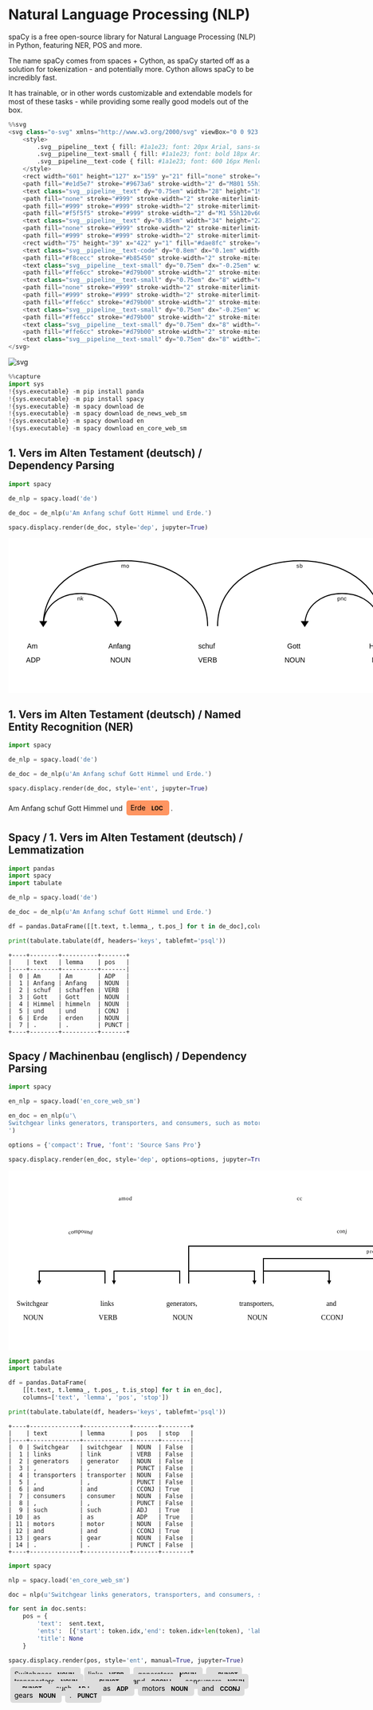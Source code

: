 
# Natural Language Processing (NLP)

spaCy is a free open-source library for Natural Language Processing (NLP) in Python, featuring NER, POS and more.

The name spaCy comes from spaces + Cython, as spaCy started off as a solution for tokenization - and potentially more. Cython allows spaCy to be incredibly fast.

It has trainable, or in other words customizable and extendable models for most of these tasks - while providing some really good models out of the box.


```python
%%svg
<svg class="o-svg" xmlns="http://www.w3.org/2000/svg" viewBox="0 0 923 200" width="923" height="200">
    <style>
        .svg__pipeline__text { fill: #1a1e23; font: 20px Arial, sans-serif }
        .svg__pipeline__text-small { fill: #1a1e23; font: bold 18px Arial, sans-serif }
        .svg__pipeline__text-code { fill: #1a1e23; font: 600 16px Menlo, Monaco, Consolas, "Liberation Mono", "Courier New", monospace }
    </style>
    <rect width="601" height="127" x="159" y="21" fill="none" stroke="#09a3d5" stroke-width="3" rx="19.1" stroke-dasharray="3 6" ry="19.1"/>
    <path fill="#e1d5e7" stroke="#9673a6" stroke-width="2" d="M801 55h120v60H801z"/>
    <text class="svg__pipeline__text" dy="0.75em" width="28" height="19" transform="translate(846.5 75.5)">Doc</text>
    <path fill="none" stroke="#999" stroke-width="2" stroke-miterlimit="10" d="M121.2 84.7h29.4"/>
    <path fill="#999" stroke="#999" stroke-width="2" stroke-miterlimit="10" d="M156.6 84.7l-8 4 2-4-2-4z"/>
    <path fill="#f5f5f5" stroke="#999" stroke-width="2" d="M1 55h120v60H1z"/>
    <text class="svg__pipeline__text" dy="0.85em" width="34" height="22" transform="translate(43.5 73.5)">Text</text>
    <path fill="none" stroke="#999" stroke-width="2" stroke-miterlimit="10" d="M760 84.7h33"/>
    <path fill="#999" stroke="#999" stroke-width="2" stroke-miterlimit="10" d="M799 84.7l-8 4 2-4-2-4z"/>
    <rect width="75" height="39" x="422" y="1" fill="#dae8fc" stroke="#09a3d5" stroke-width="2" rx="5.8" ry="5.8"/>
    <text class="svg__pipeline__text-code" dy="0.8em" dx="0.1em" width="29" height="17" transform="translate(444.5 11.5)">nlp</text>
    <path fill="#f8cecc" stroke="#b85450" stroke-width="2" stroke-miterlimit="10" d="M176 58h103.3L296 88l-16.8 30H176l16.8-30z"/>
    <text class="svg__pipeline__text-small" dy="0.75em" dx="-0.25em" width="58" height="14" transform="translate(206.5 80.5)">tokenizer</text>
    <path fill="#ffe6cc" stroke="#d79b00" stroke-width="2" stroke-miterlimit="10" d="M314 58h103.3L434 88l-16.8 30H314l16.8-30z"/>
    <text class="svg__pipeline__text-small" dy="0.75em" dx="8" width="62" height="14" transform="translate(342.5 80.5)">tagger</text>
    <path fill="none" stroke="#999" stroke-width="2" stroke-miterlimit="10" d="M296.5 88.2h24.7"/>
    <path fill="#999" stroke="#999" stroke-width="2" stroke-miterlimit="10" d="M327.2 88.2l-8 4 2-4-2-4z"/>
    <path fill="#ffe6cc" stroke="#d79b00" stroke-width="2" stroke-miterlimit="10" d="M416 58h103.3L536 88l-16.8 30H416l16.8-30z"/>
    <text class="svg__pipeline__text-small" dy="0.75em" dx="-0.25em" width="40" height="14" transform="translate(455.5 80.5)">parser</text>
    <path fill="#ffe6cc" stroke="#d79b00" stroke-width="2" stroke-miterlimit="10" d="M519 58h103.3L639 88l-16.8 30H519l16.8-30z"/>
    <text class="svg__pipeline__text-small" dy="0.75em" dx="8" width="40" height="14" transform="translate(558.5 80.5)">ner</text>
    <path fill="#ffe6cc" stroke="#d79b00" stroke-width="2" stroke-miterlimit="10" d="M622 58h103.3L742 88l-16.8 30H622l16.8-30z"/>
    <text class="svg__pipeline__text-small" dy="0.75em" dx="8" width="20" height="14" transform="translate(671.5 80.5)">...</text>
</svg>
```


![svg](spacy-pos-ner_files/spacy-pos-ner_2_0.svg)



```python
%%capture
import sys
!{sys.executable} -m pip install panda
!{sys.executable} -m pip install spacy
!{sys.executable} -m spacy download de
!{sys.executable} -m spacy download de_news_web_sm
!{sys.executable} -m spacy download en
!{sys.executable} -m spacy download en_core_web_sm
```

## 1. Vers im Alten Testament (deutsch) / Dependency Parsing


```python
import spacy

de_nlp = spacy.load('de')

de_doc = de_nlp(u'Am Anfang schuf Gott Himmel und Erde.')

spacy.displacy.render(de_doc, style='dep', jupyter=True)
```


<svg xmlns="http://www.w3.org/2000/svg" xmlns:xlink="http://www.w3.org/1999/xlink" id="0" class="displacy" width="1275" height="312.0" style="max-width: none; height: 312.0px; color: #000000; background: #ffffff; font-family: Arial">
<text class="displacy-token" fill="currentColor" text-anchor="middle" y="222.0">
    <tspan class="displacy-word" fill="currentColor" x="50">Am</tspan>
    <tspan class="displacy-tag" dy="2em" fill="currentColor" x="50">ADP</tspan>
</text>

<text class="displacy-token" fill="currentColor" text-anchor="middle" y="222.0">
    <tspan class="displacy-word" fill="currentColor" x="225">Anfang</tspan>
    <tspan class="displacy-tag" dy="2em" fill="currentColor" x="225">NOUN</tspan>
</text>

<text class="displacy-token" fill="currentColor" text-anchor="middle" y="222.0">
    <tspan class="displacy-word" fill="currentColor" x="400">schuf</tspan>
    <tspan class="displacy-tag" dy="2em" fill="currentColor" x="400">VERB</tspan>
</text>

<text class="displacy-token" fill="currentColor" text-anchor="middle" y="222.0">
    <tspan class="displacy-word" fill="currentColor" x="575">Gott</tspan>
    <tspan class="displacy-tag" dy="2em" fill="currentColor" x="575">NOUN</tspan>
</text>

<text class="displacy-token" fill="currentColor" text-anchor="middle" y="222.0">
    <tspan class="displacy-word" fill="currentColor" x="750">Himmel</tspan>
    <tspan class="displacy-tag" dy="2em" fill="currentColor" x="750">NOUN</tspan>
</text>

<text class="displacy-token" fill="currentColor" text-anchor="middle" y="222.0">
    <tspan class="displacy-word" fill="currentColor" x="925">und</tspan>
    <tspan class="displacy-tag" dy="2em" fill="currentColor" x="925">CONJ</tspan>
</text>

<text class="displacy-token" fill="currentColor" text-anchor="middle" y="222.0">
    <tspan class="displacy-word" fill="currentColor" x="1100">Erde.</tspan>
    <tspan class="displacy-tag" dy="2em" fill="currentColor" x="1100">NOUN</tspan>
</text>

<g class="displacy-arrow">
    <path class="displacy-arc" id="arrow-0-0" stroke-width="2px" d="M70,177.0 C70,2.0 400.0,2.0 400.0,177.0" fill="none" stroke="currentColor"/>
    <text dy="1.25em" style="font-size: 0.8em; letter-spacing: 1px">
        <textPath xlink:href="#arrow-0-0" class="displacy-label" startOffset="50%" fill="currentColor" text-anchor="middle">mo</textPath>
    </text>
    <path class="displacy-arrowhead" d="M70,179.0 L62,167.0 78,167.0" fill="currentColor"/>
</g>

<g class="displacy-arrow">
    <path class="displacy-arc" id="arrow-0-1" stroke-width="2px" d="M70,177.0 C70,89.5 220.0,89.5 220.0,177.0" fill="none" stroke="currentColor"/>
    <text dy="1.25em" style="font-size: 0.8em; letter-spacing: 1px">
        <textPath xlink:href="#arrow-0-1" class="displacy-label" startOffset="50%" fill="currentColor" text-anchor="middle">nk</textPath>
    </text>
    <path class="displacy-arrowhead" d="M220.0,179.0 L228.0,167.0 212.0,167.0" fill="currentColor"/>
</g>

<g class="displacy-arrow">
    <path class="displacy-arc" id="arrow-0-2" stroke-width="2px" d="M595,177.0 C595,89.5 745.0,89.5 745.0,177.0" fill="none" stroke="currentColor"/>
    <text dy="1.25em" style="font-size: 0.8em; letter-spacing: 1px">
        <textPath xlink:href="#arrow-0-2" class="displacy-label" startOffset="50%" fill="currentColor" text-anchor="middle">pnc</textPath>
    </text>
    <path class="displacy-arrowhead" d="M595,179.0 L587,167.0 603,167.0" fill="currentColor"/>
</g>

<g class="displacy-arrow">
    <path class="displacy-arc" id="arrow-0-3" stroke-width="2px" d="M420,177.0 C420,2.0 750.0,2.0 750.0,177.0" fill="none" stroke="currentColor"/>
    <text dy="1.25em" style="font-size: 0.8em; letter-spacing: 1px">
        <textPath xlink:href="#arrow-0-3" class="displacy-label" startOffset="50%" fill="currentColor" text-anchor="middle">sb</textPath>
    </text>
    <path class="displacy-arrowhead" d="M750.0,179.0 L758.0,167.0 742.0,167.0" fill="currentColor"/>
</g>

<g class="displacy-arrow">
    <path class="displacy-arc" id="arrow-0-4" stroke-width="2px" d="M770,177.0 C770,89.5 920.0,89.5 920.0,177.0" fill="none" stroke="currentColor"/>
    <text dy="1.25em" style="font-size: 0.8em; letter-spacing: 1px">
        <textPath xlink:href="#arrow-0-4" class="displacy-label" startOffset="50%" fill="currentColor" text-anchor="middle">cd</textPath>
    </text>
    <path class="displacy-arrowhead" d="M920.0,179.0 L928.0,167.0 912.0,167.0" fill="currentColor"/>
</g>

<g class="displacy-arrow">
    <path class="displacy-arc" id="arrow-0-5" stroke-width="2px" d="M945,177.0 C945,89.5 1095.0,89.5 1095.0,177.0" fill="none" stroke="currentColor"/>
    <text dy="1.25em" style="font-size: 0.8em; letter-spacing: 1px">
        <textPath xlink:href="#arrow-0-5" class="displacy-label" startOffset="50%" fill="currentColor" text-anchor="middle">cj</textPath>
    </text>
    <path class="displacy-arrowhead" d="M1095.0,179.0 L1103.0,167.0 1087.0,167.0" fill="currentColor"/>
</g>
</svg>


## 1. Vers im Alten Testament (deutsch) / Named Entity Recognition (NER)


```python
import spacy

de_nlp = spacy.load('de')

de_doc = de_nlp(u'Am Anfang schuf Gott Himmel und Erde.')

spacy.displacy.render(de_doc, style='ent', jupyter=True)
```


<div class="entities" style="line-height: 2.5">Am Anfang schuf Gott Himmel und 
<mark class="entity" style="background: #ff9561; padding: 0.45em 0.6em; margin: 0 0.25em; line-height: 1; border-radius: 0.35em; box-decoration-break: clone; -webkit-box-decoration-break: clone">
    Erde
    <span style="font-size: 0.8em; font-weight: bold; line-height: 1; border-radius: 0.35em; text-transform: uppercase; vertical-align: middle; margin-left: 0.5rem">LOC</span>
</mark>
.</div>


## Spacy / 1. Vers im Alten Testament (deutsch) / Lemmatization


```python
import pandas
import spacy
import tabulate

de_nlp = spacy.load('de')

de_doc = de_nlp(u'Am Anfang schuf Gott Himmel und Erde.')

df = pandas.DataFrame([[t.text, t.lemma_, t.pos_] for t in de_doc],columns=['text', 'lemma', 'pos'])

print(tabulate.tabulate(df, headers='keys', tablefmt='psql'))
```

    +----+--------+----------+-------+
    |    | text   | lemma    | pos   |
    |----+--------+----------+-------|
    |  0 | Am     | Am       | ADP   |
    |  1 | Anfang | Anfang   | NOUN  |
    |  2 | schuf  | schaffen | VERB  |
    |  3 | Gott   | Gott     | NOUN  |
    |  4 | Himmel | himmeln  | NOUN  |
    |  5 | und    | und      | CONJ  |
    |  6 | Erde   | erden    | NOUN  |
    |  7 | .      | .        | PUNCT |
    +----+--------+----------+-------+


## Spacy / Machinenbau (englisch) / Dependency Parsing


```python
import spacy

en_nlp = spacy.load('en_core_web_sm')

en_doc = en_nlp(u'\
Switchgear links generators, transporters, and consumers, such as motors and gears. \
')

options = {'compact': True, 'font': 'Source Sans Pro'}

spacy.displacy.render(en_doc, style='dep', options=options, jupyter=True)
```


<svg xmlns="http://www.w3.org/2000/svg" xmlns:xlink="http://www.w3.org/1999/xlink" id="0" class="displacy" width="1700" height="362.0" style="max-width: none; height: 362.0px; color: #000000; background: #ffffff; font-family: Source Sans Pro">
<text class="displacy-token" fill="currentColor" text-anchor="middle" y="272.0">
    <tspan class="displacy-word" fill="currentColor" x="50">Switchgear</tspan>
    <tspan class="displacy-tag" dy="2em" fill="currentColor" x="50">NOUN</tspan>
</text>

<text class="displacy-token" fill="currentColor" text-anchor="middle" y="272.0">
    <tspan class="displacy-word" fill="currentColor" x="200">links</tspan>
    <tspan class="displacy-tag" dy="2em" fill="currentColor" x="200">VERB</tspan>
</text>

<text class="displacy-token" fill="currentColor" text-anchor="middle" y="272.0">
    <tspan class="displacy-word" fill="currentColor" x="350">generators,</tspan>
    <tspan class="displacy-tag" dy="2em" fill="currentColor" x="350">NOUN</tspan>
</text>

<text class="displacy-token" fill="currentColor" text-anchor="middle" y="272.0">
    <tspan class="displacy-word" fill="currentColor" x="500">transporters,</tspan>
    <tspan class="displacy-tag" dy="2em" fill="currentColor" x="500">NOUN</tspan>
</text>

<text class="displacy-token" fill="currentColor" text-anchor="middle" y="272.0">
    <tspan class="displacy-word" fill="currentColor" x="650">and</tspan>
    <tspan class="displacy-tag" dy="2em" fill="currentColor" x="650">CCONJ</tspan>
</text>

<text class="displacy-token" fill="currentColor" text-anchor="middle" y="272.0">
    <tspan class="displacy-word" fill="currentColor" x="800">consumers,</tspan>
    <tspan class="displacy-tag" dy="2em" fill="currentColor" x="800">NOUN</tspan>
</text>

<text class="displacy-token" fill="currentColor" text-anchor="middle" y="272.0">
    <tspan class="displacy-word" fill="currentColor" x="950">such</tspan>
    <tspan class="displacy-tag" dy="2em" fill="currentColor" x="950">ADJ</tspan>
</text>

<text class="displacy-token" fill="currentColor" text-anchor="middle" y="272.0">
    <tspan class="displacy-word" fill="currentColor" x="1100">as</tspan>
    <tspan class="displacy-tag" dy="2em" fill="currentColor" x="1100">ADP</tspan>
</text>

<text class="displacy-token" fill="currentColor" text-anchor="middle" y="272.0">
    <tspan class="displacy-word" fill="currentColor" x="1250">motors</tspan>
    <tspan class="displacy-tag" dy="2em" fill="currentColor" x="1250">NOUN</tspan>
</text>

<text class="displacy-token" fill="currentColor" text-anchor="middle" y="272.0">
    <tspan class="displacy-word" fill="currentColor" x="1400">and</tspan>
    <tspan class="displacy-tag" dy="2em" fill="currentColor" x="1400">CCONJ</tspan>
</text>

<text class="displacy-token" fill="currentColor" text-anchor="middle" y="272.0">
    <tspan class="displacy-word" fill="currentColor" x="1550">gears.</tspan>
    <tspan class="displacy-tag" dy="2em" fill="currentColor" x="1550">NOUN</tspan>
</text>

<g class="displacy-arrow">
    <path class="displacy-arc" id="arrow-0-0" stroke-width="2px" d="M62,227.0 62,202.0 194.0,202.0 194.0,227.0" fill="none" stroke="currentColor"/>
    <text dy="1.25em" style="font-size: 0.8em; letter-spacing: 1px">
        <textPath xlink:href="#arrow-0-0" class="displacy-label" startOffset="50%" fill="currentColor" text-anchor="middle">amod</textPath>
    </text>
    <path class="displacy-arrowhead" d="M62,229.0 L58,221.0 66,221.0" fill="currentColor"/>
</g>

<g class="displacy-arrow">
    <path class="displacy-arc" id="arrow-0-1" stroke-width="2px" d="M212,227.0 212,202.0 344.0,202.0 344.0,227.0" fill="none" stroke="currentColor"/>
    <text dy="1.25em" style="font-size: 0.8em; letter-spacing: 1px">
        <textPath xlink:href="#arrow-0-1" class="displacy-label" startOffset="50%" fill="currentColor" text-anchor="middle">compound</textPath>
    </text>
    <path class="displacy-arrowhead" d="M212,229.0 L208,221.0 216,221.0" fill="currentColor"/>
</g>

<g class="displacy-arrow">
    <path class="displacy-arc" id="arrow-0-2" stroke-width="2px" d="M362,227.0 362,202.0 494.0,202.0 494.0,227.0" fill="none" stroke="currentColor"/>
    <text dy="1.25em" style="font-size: 0.8em; letter-spacing: 1px">
        <textPath xlink:href="#arrow-0-2" class="displacy-label" startOffset="50%" fill="currentColor" text-anchor="middle">conj</textPath>
    </text>
    <path class="displacy-arrowhead" d="M494.0,229.0 L498.0,221.0 490.0,221.0" fill="currentColor"/>
</g>

<g class="displacy-arrow">
    <path class="displacy-arc" id="arrow-0-3" stroke-width="2px" d="M512,227.0 512,202.0 644.0,202.0 644.0,227.0" fill="none" stroke="currentColor"/>
    <text dy="1.25em" style="font-size: 0.8em; letter-spacing: 1px">
        <textPath xlink:href="#arrow-0-3" class="displacy-label" startOffset="50%" fill="currentColor" text-anchor="middle">cc</textPath>
    </text>
    <path class="displacy-arrowhead" d="M644.0,229.0 L648.0,221.0 640.0,221.0" fill="currentColor"/>
</g>

<g class="displacy-arrow">
    <path class="displacy-arc" id="arrow-0-4" stroke-width="2px" d="M512,227.0 512,177.0 797.0,177.0 797.0,227.0" fill="none" stroke="currentColor"/>
    <text dy="1.25em" style="font-size: 0.8em; letter-spacing: 1px">
        <textPath xlink:href="#arrow-0-4" class="displacy-label" startOffset="50%" fill="currentColor" text-anchor="middle">conj</textPath>
    </text>
    <path class="displacy-arrowhead" d="M797.0,229.0 L801.0,221.0 793.0,221.0" fill="currentColor"/>
</g>

<g class="displacy-arrow">
    <path class="displacy-arc" id="arrow-0-5" stroke-width="2px" d="M962,227.0 962,202.0 1094.0,202.0 1094.0,227.0" fill="none" stroke="currentColor"/>
    <text dy="1.25em" style="font-size: 0.8em; letter-spacing: 1px">
        <textPath xlink:href="#arrow-0-5" class="displacy-label" startOffset="50%" fill="currentColor" text-anchor="middle">amod</textPath>
    </text>
    <path class="displacy-arrowhead" d="M962,229.0 L958,221.0 966,221.0" fill="currentColor"/>
</g>

<g class="displacy-arrow">
    <path class="displacy-arc" id="arrow-0-6" stroke-width="2px" d="M362,227.0 362,152.0 1100.0,152.0 1100.0,227.0" fill="none" stroke="currentColor"/>
    <text dy="1.25em" style="font-size: 0.8em; letter-spacing: 1px">
        <textPath xlink:href="#arrow-0-6" class="displacy-label" startOffset="50%" fill="currentColor" text-anchor="middle">prep</textPath>
    </text>
    <path class="displacy-arrowhead" d="M1100.0,229.0 L1104.0,221.0 1096.0,221.0" fill="currentColor"/>
</g>

<g class="displacy-arrow">
    <path class="displacy-arc" id="arrow-0-7" stroke-width="2px" d="M1112,227.0 1112,202.0 1244.0,202.0 1244.0,227.0" fill="none" stroke="currentColor"/>
    <text dy="1.25em" style="font-size: 0.8em; letter-spacing: 1px">
        <textPath xlink:href="#arrow-0-7" class="displacy-label" startOffset="50%" fill="currentColor" text-anchor="middle">pobj</textPath>
    </text>
    <path class="displacy-arrowhead" d="M1244.0,229.0 L1248.0,221.0 1240.0,221.0" fill="currentColor"/>
</g>

<g class="displacy-arrow">
    <path class="displacy-arc" id="arrow-0-8" stroke-width="2px" d="M1262,227.0 1262,202.0 1394.0,202.0 1394.0,227.0" fill="none" stroke="currentColor"/>
    <text dy="1.25em" style="font-size: 0.8em; letter-spacing: 1px">
        <textPath xlink:href="#arrow-0-8" class="displacy-label" startOffset="50%" fill="currentColor" text-anchor="middle">cc</textPath>
    </text>
    <path class="displacy-arrowhead" d="M1394.0,229.0 L1398.0,221.0 1390.0,221.0" fill="currentColor"/>
</g>

<g class="displacy-arrow">
    <path class="displacy-arc" id="arrow-0-9" stroke-width="2px" d="M1262,227.0 1262,177.0 1547.0,177.0 1547.0,227.0" fill="none" stroke="currentColor"/>
    <text dy="1.25em" style="font-size: 0.8em; letter-spacing: 1px">
        <textPath xlink:href="#arrow-0-9" class="displacy-label" startOffset="50%" fill="currentColor" text-anchor="middle">conj</textPath>
    </text>
    <path class="displacy-arrowhead" d="M1547.0,229.0 L1551.0,221.0 1543.0,221.0" fill="currentColor"/>
</g>
</svg>



```python
import pandas
import tabulate

df = pandas.DataFrame(
    [[t.text, t.lemma_, t.pos_, t.is_stop] for t in en_doc],
    columns=['text', 'lemma', 'pos', 'stop'])

print(tabulate.tabulate(df, headers='keys', tablefmt='psql'))
```

    +----+--------------+-------------+-------+--------+
    |    | text         | lemma       | pos   | stop   |
    |----+--------------+-------------+-------+--------|
    |  0 | Switchgear   | switchgear  | NOUN  | False  |
    |  1 | links        | link        | VERB  | False  |
    |  2 | generators   | generator   | NOUN  | False  |
    |  3 | ,            | ,           | PUNCT | False  |
    |  4 | transporters | transporter | NOUN  | False  |
    |  5 | ,            | ,           | PUNCT | False  |
    |  6 | and          | and         | CCONJ | True   |
    |  7 | consumers    | consumer    | NOUN  | False  |
    |  8 | ,            | ,           | PUNCT | False  |
    |  9 | such         | such        | ADJ   | True   |
    | 10 | as           | as          | ADP   | True   |
    | 11 | motors       | motor       | NOUN  | False  |
    | 12 | and          | and         | CCONJ | True   |
    | 13 | gears        | gear        | NOUN  | False  |
    | 14 | .            | .           | PUNCT | False  |
    +----+--------------+-------------+-------+--------+



```python
import spacy

nlp = spacy.load('en_core_web_sm')

doc = nlp(u'Switchgear links generators, transporters, and consumers, such as motors and gears.')

for sent in doc.sents:
    pos = {
        'text':  sent.text,
        'ents':  [{'start': token.idx,'end': token.idx+len(token), 'label': token.pos_} for token in sent],
        'title': None
    }

spacy.displacy.render(pos, style='ent', manual=True, jupyter=True)
```


<div class="entities" style="line-height: 2.5">
<mark class="entity" style="background: #ddd; padding: 0.45em 0.6em; margin: 0 0.25em; line-height: 1; border-radius: 0.35em; box-decoration-break: clone; -webkit-box-decoration-break: clone">
    Switchgear
    <span style="font-size: 0.8em; font-weight: bold; line-height: 1; border-radius: 0.35em; text-transform: uppercase; vertical-align: middle; margin-left: 0.5rem">NOUN</span>
</mark>
 
<mark class="entity" style="background: #ddd; padding: 0.45em 0.6em; margin: 0 0.25em; line-height: 1; border-radius: 0.35em; box-decoration-break: clone; -webkit-box-decoration-break: clone">
    links
    <span style="font-size: 0.8em; font-weight: bold; line-height: 1; border-radius: 0.35em; text-transform: uppercase; vertical-align: middle; margin-left: 0.5rem">VERB</span>
</mark>
 
<mark class="entity" style="background: #ddd; padding: 0.45em 0.6em; margin: 0 0.25em; line-height: 1; border-radius: 0.35em; box-decoration-break: clone; -webkit-box-decoration-break: clone">
    generators
    <span style="font-size: 0.8em; font-weight: bold; line-height: 1; border-radius: 0.35em; text-transform: uppercase; vertical-align: middle; margin-left: 0.5rem">NOUN</span>
</mark>

<mark class="entity" style="background: #ddd; padding: 0.45em 0.6em; margin: 0 0.25em; line-height: 1; border-radius: 0.35em; box-decoration-break: clone; -webkit-box-decoration-break: clone">
    ,
    <span style="font-size: 0.8em; font-weight: bold; line-height: 1; border-radius: 0.35em; text-transform: uppercase; vertical-align: middle; margin-left: 0.5rem">PUNCT</span>
</mark>
 
<mark class="entity" style="background: #ddd; padding: 0.45em 0.6em; margin: 0 0.25em; line-height: 1; border-radius: 0.35em; box-decoration-break: clone; -webkit-box-decoration-break: clone">
    transporters
    <span style="font-size: 0.8em; font-weight: bold; line-height: 1; border-radius: 0.35em; text-transform: uppercase; vertical-align: middle; margin-left: 0.5rem">NOUN</span>
</mark>

<mark class="entity" style="background: #ddd; padding: 0.45em 0.6em; margin: 0 0.25em; line-height: 1; border-radius: 0.35em; box-decoration-break: clone; -webkit-box-decoration-break: clone">
    ,
    <span style="font-size: 0.8em; font-weight: bold; line-height: 1; border-radius: 0.35em; text-transform: uppercase; vertical-align: middle; margin-left: 0.5rem">PUNCT</span>
</mark>
 
<mark class="entity" style="background: #ddd; padding: 0.45em 0.6em; margin: 0 0.25em; line-height: 1; border-radius: 0.35em; box-decoration-break: clone; -webkit-box-decoration-break: clone">
    and
    <span style="font-size: 0.8em; font-weight: bold; line-height: 1; border-radius: 0.35em; text-transform: uppercase; vertical-align: middle; margin-left: 0.5rem">CCONJ</span>
</mark>
 
<mark class="entity" style="background: #ddd; padding: 0.45em 0.6em; margin: 0 0.25em; line-height: 1; border-radius: 0.35em; box-decoration-break: clone; -webkit-box-decoration-break: clone">
    consumers
    <span style="font-size: 0.8em; font-weight: bold; line-height: 1; border-radius: 0.35em; text-transform: uppercase; vertical-align: middle; margin-left: 0.5rem">NOUN</span>
</mark>

<mark class="entity" style="background: #ddd; padding: 0.45em 0.6em; margin: 0 0.25em; line-height: 1; border-radius: 0.35em; box-decoration-break: clone; -webkit-box-decoration-break: clone">
    ,
    <span style="font-size: 0.8em; font-weight: bold; line-height: 1; border-radius: 0.35em; text-transform: uppercase; vertical-align: middle; margin-left: 0.5rem">PUNCT</span>
</mark>
 
<mark class="entity" style="background: #ddd; padding: 0.45em 0.6em; margin: 0 0.25em; line-height: 1; border-radius: 0.35em; box-decoration-break: clone; -webkit-box-decoration-break: clone">
    such
    <span style="font-size: 0.8em; font-weight: bold; line-height: 1; border-radius: 0.35em; text-transform: uppercase; vertical-align: middle; margin-left: 0.5rem">ADJ</span>
</mark>
 
<mark class="entity" style="background: #ddd; padding: 0.45em 0.6em; margin: 0 0.25em; line-height: 1; border-radius: 0.35em; box-decoration-break: clone; -webkit-box-decoration-break: clone">
    as
    <span style="font-size: 0.8em; font-weight: bold; line-height: 1; border-radius: 0.35em; text-transform: uppercase; vertical-align: middle; margin-left: 0.5rem">ADP</span>
</mark>
 
<mark class="entity" style="background: #ddd; padding: 0.45em 0.6em; margin: 0 0.25em; line-height: 1; border-radius: 0.35em; box-decoration-break: clone; -webkit-box-decoration-break: clone">
    motors
    <span style="font-size: 0.8em; font-weight: bold; line-height: 1; border-radius: 0.35em; text-transform: uppercase; vertical-align: middle; margin-left: 0.5rem">NOUN</span>
</mark>
 
<mark class="entity" style="background: #ddd; padding: 0.45em 0.6em; margin: 0 0.25em; line-height: 1; border-radius: 0.35em; box-decoration-break: clone; -webkit-box-decoration-break: clone">
    and
    <span style="font-size: 0.8em; font-weight: bold; line-height: 1; border-radius: 0.35em; text-transform: uppercase; vertical-align: middle; margin-left: 0.5rem">CCONJ</span>
</mark>
 
<mark class="entity" style="background: #ddd; padding: 0.45em 0.6em; margin: 0 0.25em; line-height: 1; border-radius: 0.35em; box-decoration-break: clone; -webkit-box-decoration-break: clone">
    gears
    <span style="font-size: 0.8em; font-weight: bold; line-height: 1; border-radius: 0.35em; text-transform: uppercase; vertical-align: middle; margin-left: 0.5rem">NOUN</span>
</mark>

<mark class="entity" style="background: #ddd; padding: 0.45em 0.6em; margin: 0 0.25em; line-height: 1; border-radius: 0.35em; box-decoration-break: clone; -webkit-box-decoration-break: clone">
    .
    <span style="font-size: 0.8em; font-weight: bold; line-height: 1; border-radius: 0.35em; text-transform: uppercase; vertical-align: middle; margin-left: 0.5rem">PUNCT</span>
</mark>
</div>

